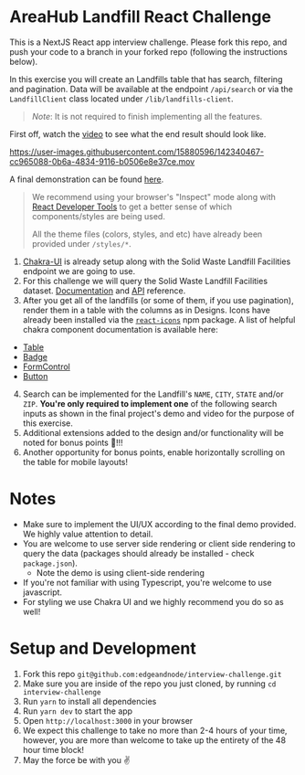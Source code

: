 # AreaHub Landfill React Challenge

This is a NextJS React app interview challenge. Please fork this repo, and push your code to a branch in your forked repo (following the instructions below).

In this exercise you will create an Landfills table that has search, filtering and pagination. Data will be available at the endpoint `/api/search` or via the `LandfillClient` class located under `/lib/landfills-client`.

> _Note_: It is not required to finish implementing all the features.

First off, watch the [video](https://youtu.be/cScpqR9ezfE) to see what the end result should look like.

https://user-images.githubusercontent.com/15880596/142340467-cc965088-0b6a-4834-9116-b0506e8e37ce.mov

A final demonstration can be found [here](https://landfill-frontend-challenge.vercel.app/). 

> We recommend using your browser's "Inspect" mode along with [React Developer Tools](https://chrome.google.com/webstore/detail/react-developer-tools/fmkadmapgofadopljbjfkapdkoienihi?hl=en) to get a better sense of which components/styles are being used. 
>
> All the theme files (colors, styles, and etc) have already been provided under `/styles/*`.

1. [Chakra-UI](https://chakra-ui.com/) is already setup along with the Solid Waste Landfill Facilities endpoint we are going to use.
2. For this challenge we will query the Solid Waste Landfill Facilities dataset. [Documentation](https://hifld-geoplatform.opendata.arcgis.com/datasets/solid-waste-landfill-facilities/explore?location=2.636237%2C-23.657176%2C2.51) and [API](https://services1.arcgis.com/Hp6G80Pky0om7QvQ/ArcGIS/rest/services/Solid_Waste_Landfill_Facilities/FeatureServer/0/query) reference.
3. After you get all of the landfills (or some of them, if you use pagination), render them in a table with the columns as in Designs. Icons have already been installed via the [`react-icons`](https://react-icons.github.io/react-icons) npm package. A list of helpful chakra component documentation is available here:
  - [Table](https://chakra-ui.com/docs/data-display/table)
  - [Badge](https://chakra-ui.com/docs/data-display/badge)
  - [FormControl](https://chakra-ui.com/docs/form/form-control)
  - [Button](https://chakra-ui.com/docs/form/button)
4. Search can be implemented for the Landfill's `NAME`, `CITY`, `STATE` and/or `ZIP`. __You're only required to implement one__ of the following search inputs as shown in the final project's demo and video for the purpose of this exercise.
5. Additional extensions added to the design and/or functionality will be noted for bonus points 🎉!!!
6. Another opportunity for bonus points, enable horizontally scrolling on the table for mobile layouts!

# Notes

- Make sure to implement the UI/UX according to the final demo provided. We highly value attention to detail.
- You are welcome to use server side rendering or client side rendering to query the data (packages should already be installed - check `package.json`).
  - Note the demo is using client-side rendering
- If you're not familiar with using Typescript, you're welcome to use javascript.
- For styling we use Chakra UI and we highly recommend you do so as well!

# Setup and Development

1. Fork this repo `git@github.com:edgeandnode/interview-challenge.git`
2. Make sure you are inside of the repo you just cloned, by running `cd interview-challenge`
3. Run `yarn` to install all dependencies
4. Run `yarn dev` to start the app
5. Open `http://localhost:3000` in your browser
6. We expect this challenge to take no more than 2-4 hours of your time, however, you are more than welcome to take up the entirety of the 48 hour time block!
7. May the force be with you ✌️
